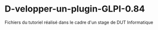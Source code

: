 D-velopper-un-plugin-GLPI-0.84
==============================

Fichiers du tutoriel réalisé dans le cadre d'un stage de DUT Informatique
